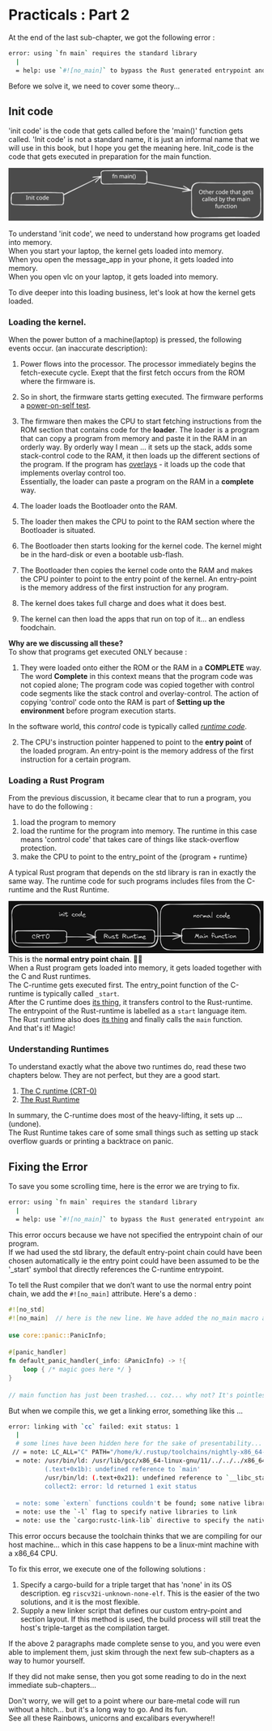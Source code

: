 # Practicals : Part 2

At the end of the last sub-chapter, we got the following error : 
```bash 
error: using `fn main` requires the standard library
  |
  = help: use `#![no_main]` to bypass the Rust generated entrypoint and declare a platform specific entrypoint yourself, usually with `#[no_mangle]`
```  

Before we solve it, we need to cover some theory... 


## Init code 
'init code' is the code that gets called before the 'main()' function gets called. 'Init code' is not a standard name, it is just an informal name that we will use in this book, but I hope you get the meaning here. Init_code is the code that gets executed in preparation for the main function.  

![Alt text](img/init_code_birds_view.svg)

To understand 'init code', we need to understand how programs get loaded into memory.  
When you start your laptop, the kernel gets loaded into memory.  
When you open the message_app in your phone, it gets loaded into memory.  
When you open vlc on your laptop, it gets loaded into memory.  

To dive deeper into this loading business, let's look at how the kernel gets loaded.  


### Loading the kernel.  
When the power button of a machine(laptop) is pressed, the following events occur. (an inaccurate description): 
1. Power flows into the processor. The processor immediately begins the fetch-execute cycle. Exept that the first fetch occurs from the ROM where the firmware is.  

2. So in short, the firmware starts getting executed. The firmware performs a [power-on-self test](https://www.techtarget.com/whatis/definition/POST-Power-On-Self-Test). 

3. The firmware then makes the CPU to start fetching instructions from the ROM section that contains code for the **loader**. The loader is a program that can copy a program from memory and paste it in the RAM in an orderly way. By orderly way I mean ... it sets up the stack, adds some stack-control code to the RAM, it then loads up the different sections of the program. If the program has [overlays][overlay-explanation-video] - it loads up the code that implements overlay control too.  
Essentially, the loader can paste a program on the RAM in a **complete** way.  

4. The loader loads the Bootloader onto the RAM.  
5. The loader then makes the CPU to point to the RAM section where the Bootloader is situated.  
6. The Bootloader then starts looking for the kernel code. The kernel might be in the hard-disk or even a bootable usb-flash.    
7. The Bootloader then copies the kernel code onto the RAM and makes the CPU pointer to point to the entry point of the kernel. An entry-point is the memory address of the first instruction for any program.  
8. The kernel does takes full charge and does what it does best.  
9. The kernel can then load the apps that run on top of it... an endless foodchain.

**Why are we discussing all these?**  
To show that programs get executed ONLY because : 
1. They were loaded onto either the ROM or the RAM in a **COMPLETE** way.  
The word **Complete** in this context means that the program code was not copied alone; The program code was copied together with control code segments like the stack control and overlay-control. The action of copying 'control' code onto the RAM is part of **Setting up the environment** before program execution starts.  

In the software world, this *control* code is typically called [*runtime code*](https://en.wikipedia.org/wiki/Runtime_system).  

2. The CPU's instruction pointer happened to point to the **entry point** of the loaded program. An entry-point is the memory address of the first instruction for a certain program.  

### Loading a Rust Program
From the previous discussion, it became clear that to run a program, you have to do the following :  
1. load the program to memory
2. load the runtime for the program into memory. The runtime in this case means 'control code' that takes care of things like stack-overflow protection.  
3. make the CPU to point to the entry_point of the {program + runtime}

A typical Rust program that depends on the std library is ran in exactly the same way. The runtime code for such programs includes files from the C-runtime and the Rust Runtime.  

![Alt text](img/init_code_level_2.png)  
This is the **normal entry point chain**. ☝🏼  
When a Rust program gets loaded into memory, it gets loaded together with the C and Rust runtimes.  
The C-runtime gets executed first. The entry_point function of the C-runtime is typically called `_start`.  
After the C runtime does [its thing][the-c-runtime], it transfers control to the Rust-runtime. The entrypoint of the Rust-runtime is labelled as a `start` language item.  
The Rust runtime also does [its thing][the-rust-runtime] and finally calls the `main` function.  
And that's it! Magic!



### Understanding Runtimes

To understand exactly what the above two runtimes do, read these two chapters below. They are not perfect, but they are a good start.  
1. [The C runtime (CRT-0)][the-c-runtime]
2. [The Rust Runtime][the-rust-runtime]

In summary, the C-runtime does most of the heavy-lifting, it sets up ...(undone).  
The Rust Runtime takes care of some small things such as setting up stack overflow guards or printing a backtrace on panic.  

## Fixing the Error  

To save you some scrolling time, here is the error we are trying to fix.  
```bash
error: using `fn main` requires the standard library
  |
  = help: use `#![no_main]` to bypass the Rust generated entrypoint and declare a platform specific entrypoint yourself, usually with `#[no_mangle]`
```  

This error occurs because we have not specified the entrypoint chain of our program.  
If we had used the std library, the default entry-point chain could have been chosen automatically ie the entry point could have been assumed to be the '_start' symbol that directly references the C-runtime entrypoint.  

To tell the Rust compiler that we don’t want to use the normal entry point chain, we add the `#![no_main]` attribute. Here's a demo : 
```rust
#![no_std]
#![no_main]  // here is the new line. We have added the no_main macro attribute

use core::panic::PanicInfo;

#[panic_handler]
fn default_panic_handler(_info: &PanicInfo) -> !{
    loop { /* magic goes here */ }
}

// main function has just been trashed... coz... why not? It's pointless
```

But when we compile this, we get a linking error, something like this ...
```bash
error: linking with `cc` failed: exit status: 1
  |
  # some lines have been hidden here for the sake of presentability...   
 // = note: LC_ALL="C" PATH="/home/k/.rustup/toolchains/nightly-x86_64-unknown-linux-gnu/lib/rustlib/x86_64-unknown-linux-gnu/bin:/home/k/.cargo/bin:/usr/local/sbin:/usr/local/bin:/usr/sbin:/usr/bin:/sbin:/bin:/usr/games:/usr/local/games:/snap/bin" VSLANG="1033" "cc" "-m64" "/tmp/rustcWMxOew/symbols.o" "/home/k/ME/Repos/embedded_tunnel/driver-development-book/driver_code/target/debug/deps/driver_code-4c11dfa3f10db3d0.f20457jvl65bh2w.rcgu.o" "-Wl,--as-needed" "-L" "/home/k/ME/Repos/embedded_tunnel/driver-development-book/driver_code/target/debug/deps" "-L" "/home/k/.rustup/toolchains/nightly-x86_64-unknown-linux-gnu/lib/rustlib/x86_64-unknown-linux-gnu/lib" "-Wl,-Bstatic" "/home/k/.rustup/toolchains/nightly-x86_64-unknown-linux-gnu/lib/rustlib/x86_64-unknown-linux-gnu/lib/librustc_std_workspace_core-9686387289eaa322.rlib" "/home/k/.rustup/toolchains/nightly-x86_64-unknown-linux-gnu/lib/rustlib/x86_64-unknown-linux-gnu/lib/libcore-632ae0f28c5e55ff.rlib" "/home/k/.rustup/toolchains/nightly-x86_64-unknown-linux-gnu/lib/rustlib/x86_64-unknown-linux-gnu/lib/libcompiler_builtins-3166674eacfcf914.rlib" "-Wl,-Bdynamic" "-Wl,--eh-frame-hdr" "-Wl,-z,noexecstack" "-L" "/home/k/.rustup/toolchains/nightly-x86_64-unknown-linux-gnu/lib/rustlib/x86_64-unknown-linux-gnu/lib" "-o" "/home/k/ME/Repos/embedded_tunnel/driver-development-book/driver_code/target/debug/deps/driver_code-4c11dfa3f10db3d0" "-Wl,--gc-sections" "-pie" "-Wl,-z,relro,-z,now" "-nodefaultlibs"
  = note: /usr/bin/ld: /usr/lib/gcc/x86_64-linux-gnu/11/../../../x86_64-linux-gnu/Scrt1.o: in function `_start':
          (.text+0x1b): undefined reference to `main'
          /usr/bin/ld: (.text+0x21): undefined reference to `__libc_start_main'
          collect2: error: ld returned 1 exit status
          
  = note: some `extern` functions couldn't be found; some native libraries may need to be installed or have their path specified
  = note: use the `-l` flag to specify native libraries to link
  = note: use the `cargo:rustc-link-lib` directive to specify the native libraries to link with Cargo (see https://doc.rust-lang.org/cargo/reference/build-scripts.html#cargorustc-link-libkindname)
```

This error occurs because the toolchain thinks that we are compiling for our host machine... which in this case happens to be a linux-mint machine with a x86_64 CPU.  


To fix this error, we execute one of the following solutions :
1. Specify a cargo-build for a triple target that has 'none' in its OS description. eg `riscv32i-unknown-none-elf`. This is the easier of the two solutions, and it is the most flexible.  
2. Supply a new linker script that defines our custom entry-point and section layout. If this method is used, the build process will still treat the host's triple-target as the compilation target.   

If the above 2 paragraphs made complete sense to you, and you were even able to implement them, just skim through the next few sub-chapters as a way to humor yourself.

If they did not make sense, then you got some reading to do in the next immediate sub-chapters...  

Don't worry, we will get to a point where our bare-metal code will run without a hitch... but it's a long way to go. And its fun.  
See all these Rainbows, unicorns and excalibars everywhere!!  



[overlay-explanation-video]: https://www.youtube.com/watch?v=lWVQsld8hMI
[the-c-runtime]: ../../misc/the_C_runtime.md  
[the-rust-runtime]: ../../misc/the_Rust_runtime.md  
<!-- undone : explain the C runtime in more detail -->

